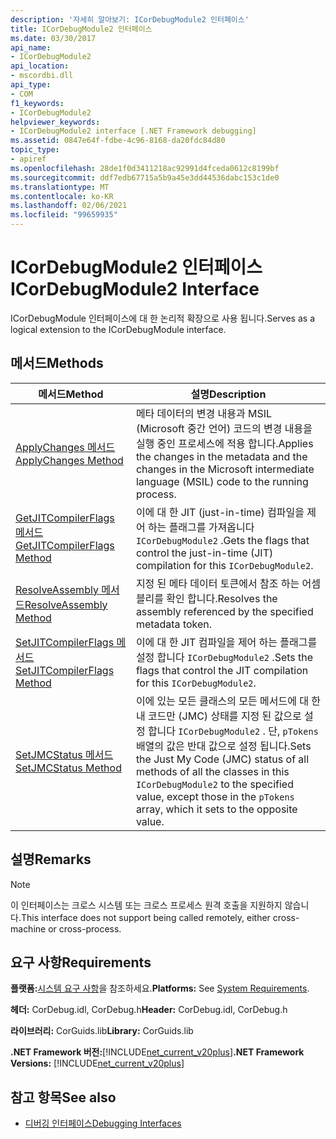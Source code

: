 ```yaml
---
description: '자세히 알아보기: ICorDebugModule2 인터페이스'
title: ICorDebugModule2 인터페이스
ms.date: 03/30/2017
api_name:
- ICorDebugModule2
api_location:
- mscordbi.dll
api_type:
- COM
f1_keywords:
- ICorDebugModule2
helpviewer_keywords:
- ICorDebugModule2 interface [.NET Framework debugging]
ms.assetid: 0847e64f-fdbe-4c96-8168-da20fdc84d80
topic_type:
- apiref
ms.openlocfilehash: 28de1f0d3411218ac92991d4fceda0612c8199bf
ms.sourcegitcommit: ddf7edb67715a5b9a45e3dd44536dabc153c1de0
ms.translationtype: MT
ms.contentlocale: ko-KR
ms.lasthandoff: 02/06/2021
ms.locfileid: "99659935"
---
```

# <a name="icordebugmodule2-interface"></a><span data-ttu-id="8cef3-103">ICorDebugModule2 인터페이스</span><span class="sxs-lookup"><span data-stu-id="8cef3-103">ICorDebugModule2 Interface</span></span>

<span data-ttu-id="8cef3-104">ICorDebugModule 인터페이스에 대 한 논리적 확장으로 사용 됩니다.</span><span class="sxs-lookup"><span data-stu-id="8cef3-104">Serves as a logical extension to the ICorDebugModule interface.</span></span>  
  
## <a name="methods"></a><span data-ttu-id="8cef3-105">메서드</span><span class="sxs-lookup"><span data-stu-id="8cef3-105">Methods</span></span>  
  
|<span data-ttu-id="8cef3-106">메서드</span><span class="sxs-lookup"><span data-stu-id="8cef3-106">Method</span></span>|<span data-ttu-id="8cef3-107">설명</span><span class="sxs-lookup"><span data-stu-id="8cef3-107">Description</span></span>|  
|------------|-----------------|  
|[<span data-ttu-id="8cef3-108">ApplyChanges 메서드</span><span class="sxs-lookup"><span data-stu-id="8cef3-108">ApplyChanges Method</span></span>](icordebugmodule2-applychanges-method.md)|<span data-ttu-id="8cef3-109">메타 데이터의 변경 내용과 MSIL (Microsoft 중간 언어) 코드의 변경 내용을 실행 중인 프로세스에 적용 합니다.</span><span class="sxs-lookup"><span data-stu-id="8cef3-109">Applies the changes in the metadata and the changes in the Microsoft intermediate language (MSIL) code to the running process.</span></span>|  
|[<span data-ttu-id="8cef3-110">GetJITCompilerFlags 메서드</span><span class="sxs-lookup"><span data-stu-id="8cef3-110">GetJITCompilerFlags Method</span></span>](icordebugmodule2-getjitcompilerflags-method.md)|<span data-ttu-id="8cef3-111">이에 대 한 JIT (just-in-time) 컴파일을 제어 하는 플래그를 가져옵니다 `ICorDebugModule2` .</span><span class="sxs-lookup"><span data-stu-id="8cef3-111">Gets the flags that control the just-in-time (JIT) compilation for this `ICorDebugModule2`.</span></span>|  
|[<span data-ttu-id="8cef3-112">ResolveAssembly 메서드</span><span class="sxs-lookup"><span data-stu-id="8cef3-112">ResolveAssembly Method</span></span>](icordebugmodule2-resolveassembly-method.md)|<span data-ttu-id="8cef3-113">지정 된 메타 데이터 토큰에서 참조 하는 어셈블리를 확인 합니다.</span><span class="sxs-lookup"><span data-stu-id="8cef3-113">Resolves the assembly referenced by the specified metadata token.</span></span>|  
|[<span data-ttu-id="8cef3-114">SetJITCompilerFlags 메서드</span><span class="sxs-lookup"><span data-stu-id="8cef3-114">SetJITCompilerFlags Method</span></span>](icordebugmodule2-setjitcompilerflags-method.md)|<span data-ttu-id="8cef3-115">이에 대 한 JIT 컴파일을 제어 하는 플래그를 설정 합니다 `ICorDebugModule2` .</span><span class="sxs-lookup"><span data-stu-id="8cef3-115">Sets the flags that control the JIT compilation for this `ICorDebugModule2`.</span></span>|  
|[<span data-ttu-id="8cef3-116">SetJMCStatus 메서드</span><span class="sxs-lookup"><span data-stu-id="8cef3-116">SetJMCStatus Method</span></span>](icordebugmodule2-setjmcstatus-method.md)|<span data-ttu-id="8cef3-117">이에 있는 모든 클래스의 모든 메서드에 대 한 내 코드만 (JMC) 상태를 지정 된 값으로 설정 합니다 `ICorDebugModule2` . 단, `pTokens` 배열의 값은 반대 값으로 설정 됩니다.</span><span class="sxs-lookup"><span data-stu-id="8cef3-117">Sets the Just My Code (JMC) status of all methods of all the classes in this `ICorDebugModule2` to the specified value, except those in the `pTokens` array, which it sets to the opposite value.</span></span>|  
  
## <a name="remarks"></a><span data-ttu-id="8cef3-118">설명</span><span class="sxs-lookup"><span data-stu-id="8cef3-118">Remarks</span></span>  
  
> [!NOTE]
> <span data-ttu-id="8cef3-119">이 인터페이스는 크로스 시스템 또는 크로스 프로세스 원격 호출을 지원하지 않습니다.</span><span class="sxs-lookup"><span data-stu-id="8cef3-119">This interface does not support being called remotely, either cross-machine or cross-process.</span></span>  
  
## <a name="requirements"></a><span data-ttu-id="8cef3-120">요구 사항</span><span class="sxs-lookup"><span data-stu-id="8cef3-120">Requirements</span></span>  

 <span data-ttu-id="8cef3-121">**플랫폼:**[시스템 요구 사항](../../get-started/system-requirements.md)을 참조하세요.</span><span class="sxs-lookup"><span data-stu-id="8cef3-121">**Platforms:** See [System Requirements](../../get-started/system-requirements.md).</span></span>  
  
 <span data-ttu-id="8cef3-122">**헤더:** CorDebug.idl, CorDebug.h</span><span class="sxs-lookup"><span data-stu-id="8cef3-122">**Header:** CorDebug.idl, CorDebug.h</span></span>  
  
 <span data-ttu-id="8cef3-123">**라이브러리:** CorGuids.lib</span><span class="sxs-lookup"><span data-stu-id="8cef3-123">**Library:** CorGuids.lib</span></span>  
  
 <span data-ttu-id="8cef3-124">**.NET Framework 버전:**[!INCLUDE[net_current_v20plus](../../../../includes/net-current-v20plus-md.md)]</span><span class="sxs-lookup"><span data-stu-id="8cef3-124">**.NET Framework Versions:** [!INCLUDE[net_current_v20plus](../../../../includes/net-current-v20plus-md.md)]</span></span>  
  
## <a name="see-also"></a><span data-ttu-id="8cef3-125">참고 항목</span><span class="sxs-lookup"><span data-stu-id="8cef3-125">See also</span></span>

- [<span data-ttu-id="8cef3-126">디버깅 인터페이스</span><span class="sxs-lookup"><span data-stu-id="8cef3-126">Debugging Interfaces</span></span>](debugging-interfaces.md)
